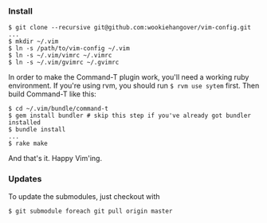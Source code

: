 ### Install

    $ git clone --recursive git@github.com:wookiehangover/vim-config.git
    ...
    $ mkdir ~/.vim
    $ ln -s /path/to/vim-config ~/.vim
    $ ln -s ~/.vim/vimrc ~/.vimrc
    $ ln -s ~/.vim/gvimrc ~/.gvimrc

In order to make the Command-T plugin work, you'll need a working ruby
environment. If you're using rvm, you should run `$ rvm use sytem`
first. Then build Command-T like this:

    $ cd ~/.vim/bundle/command-t
    $ gem install bundler # skip this step if you've already got bundler installed
    $ bundle install
    ...
    $ rake make

And that's it. Happy Vim'ing.

### Updates

To update the submodules, just checkout with

    $ git submodule foreach git pull origin master
